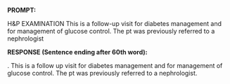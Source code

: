 **PROMPT:**

H&P EXAMINATION This is a follow-up visit for diabetes management and for management of glucose control. The pt was previously referred to a nephrologist

**RESPONSE (Sentence ending after 60th word):**

. This is a follow up visit for diabetes management and for management of glucose control. The pt was previously referred to a nephrologist. 